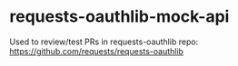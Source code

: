 # requests-oauthlib-mock-api
Used to review/test PRs in requests-oauthlib repo: https://github.com/requests/requests-oauthlib
